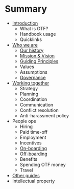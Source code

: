 # Summary

* [Introduction](README.md)
  * What is OTF?
  * Handbook usage
  * Quicklinks
* [Who we are](chapter1.md)
  * [Our history](our-history.md)
  * [Mission & Vision](mission-and-vision.md)
  * [Guiding Principles](guiding-principles.md)
  * Values
  * Assumptions
  * [Governance](governance.md)
* [Working together](working-together.md)
  * Strategy
  * Planning
  * Coordination
  * Communication
  * Conflict resolution
  * Anti-harassment policy
* People ops
  * Hiring
  * Paid time-off
  * Employment
  * Incentives
  * [On-boarding](working-together/onboarding.md)
  * [Off-boarding](working-together/offboarding.md)
  * Benefits
  * Spending OTF money
  * Travel
* [Other guides](other-guides.md)
* Intellectual property





